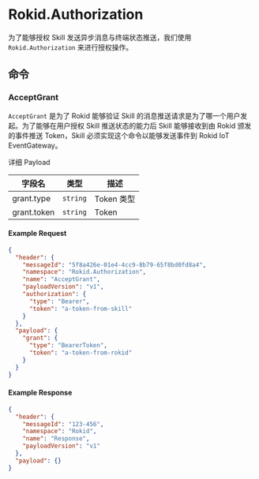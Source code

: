 # Rokid.Authorization

为了能够授权 Skill 发送异步消息与终端状态推送，我们使用 `Rokid.Authorization` 来进行授权操作。

## 命令

### AcceptGrant

`AcceptGrant` 是为了 Rokid 能够验证 Skill 的消息推送请求是为了哪一个用户发起。为了能够在用户授权 Skill 推送状态的能力后 Skill 能够接收到由 Rokid 颁发的事件推送 Token，Skill 必须实现这个命令以能够发送事件到 Rokid IoT EventGateway。

详细 Payload

字段名 | 类型 | 描述
--- | --- | ---
grant.type | `string` | Token 类型
grant.token | `string` | Token

#### Example Request
```json
{
  "header": {
    "messageId": "5f8a426e-01e4-4cc9-8b79-65f8bd0fd8a4",
    "namespace": "Rokid.Authorization",
    "name": "AcceptGrant",
    "payloadVersion": "v1",
    "authorization": {
      "type": "Bearer",
      "token": "a-token-from-skill"
    }
  },
  "payload": {
    "grant": {
      "type": "BearerToken",
      "token": "a-token-from-rokid"
    }
  }
}
```
#### Example Response
```json
{
  "header": {
    "messageId": "123-456",
    "namespace": "Rokid",
    "name": "Response",
    "payloadVersion": "v1"
  },
  "payload": {}
}
```
